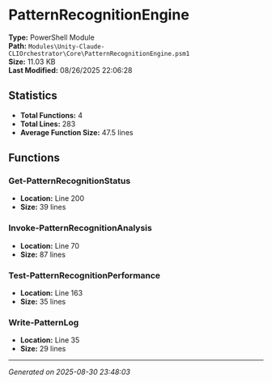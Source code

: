 # PatternRecognitionEngine

**Type:** PowerShell Module  
**Path:** `Modules\Unity-Claude-CLIOrchestrator\Core\PatternRecognitionEngine.psm1`  
**Size:** 11.03 KB  
**Last Modified:** 08/26/2025 22:06:28  

## Statistics

- **Total Functions:** 4
- **Total Lines:** 283
- **Average Function Size:** 47.5 lines

## Functions


### Get-PatternRecognitionStatus

- **Location:** Line 200
- **Size:** 39 lines

 
### Invoke-PatternRecognitionAnalysis

- **Location:** Line 70
- **Size:** 87 lines

 
### Test-PatternRecognitionPerformance

- **Location:** Line 163
- **Size:** 35 lines

 
### Write-PatternLog

- **Location:** Line 35
- **Size:** 29 lines



---
*Generated on 2025-08-30 23:48:03*
